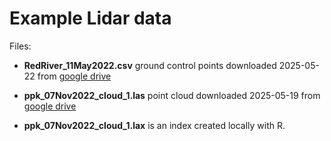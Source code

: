 # Example Lidar data

Files:
* **RedRiver_11May2022.csv** ground control points downloaded 2025-05-22 from [google drive](https://drive.google.com/drive/folders/1S7oKv6V72cYl7egNk7bpRvrCijNuUUuE?usp=drive_link)
* **ppk_07Nov2022_cloud_1.las** point cloud downloaded 2025-05-19 from [google drive](https://drive.google.com/file/d/16OrNxAmoUVYx_Od7b2U9dxuXo74nNG52/view?usp=drive_link)

* **ppk_07Nov2022_cloud_1.lax** is an index created locally with R. 